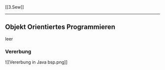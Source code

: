 [[3.Sew]]
____
## Objekt Orientiertes Programmieren
leer

### Vererbung
![[Vererbung in Java bsp.png]]